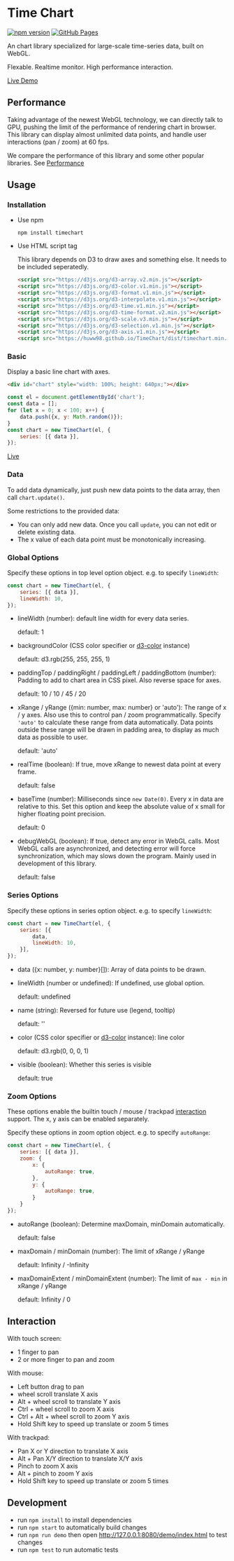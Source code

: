 # Time Chart

[![npm version](https://img.shields.io/npm/v/timechart.svg)](https://www.npmjs.com/package/timechart)
[![GitHub Pages](https://github.com/huww98/TimeChart/workflows/GitHub%20Pages/badge.svg)](https://huww98.github.io/TimeChart/)

An chart library specialized for large-scale time-series data, built on WebGL.

Flexable. Realtime monitor. High performance interaction.

[Live Demo](https://huww98.github.io/TimeChart/demo/)

## Performance

Taking advantage of the newest WebGL technology, we can directly talk to GPU, pushing the limit of the performance of rendering chart in browser. This library can display almost unlimited data points, and handle user interactions (pan / zoom) at 60 fps.

We compare the performance of this library and some other popular libraries. See [Performance](https://huww98.github.io/TimeChart/docs/performance)

## Usage

### Installation

* Use npm

  ```shell
  npm install timechart
  ```

* Use HTML script tag

  This library depends on D3 to draw axes and something else. It needs to be included seperatedly.

  ```HTML
  <script src="https://d3js.org/d3-array.v2.min.js"></script>
  <script src="https://d3js.org/d3-color.v1.min.js"></script>
  <script src="https://d3js.org/d3-format.v1.min.js"></script>
  <script src="https://d3js.org/d3-interpolate.v1.min.js"></script>
  <script src="https://d3js.org/d3-time.v1.min.js"></script>
  <script src="https://d3js.org/d3-time-format.v2.min.js"></script>
  <script src="https://d3js.org/d3-scale.v3.min.js"></script>
  <script src="https://d3js.org/d3-selection.v1.min.js"></script>
  <script src="https://d3js.org/d3-axis.v1.min.js"></script>
  <script src="https://huww98.github.io/TimeChart/dist/timechart.min.js"></script>
  ```

### Basic

Display a basic line chart with axes.

```HTML
<div id="chart" style="width: 100%; height: 640px;"></div>
```
```JavaScript
const el = document.getElementById('chart');
const data = [];
for (let x = 0; x < 100; x++) {
    data.push({x, y: Math.random()});
}
const chart = new TimeChart(el, {
    series: [{ data }],
});
```
[Live](https://huww98.github.io/TimeChart/demo/basic.html)

### Data

To add data dynamically, just push new data points to the data array, then call `chart.update()`.

Some restrictions to the provided data:
* You can only add new data. Once you call `update`, you can not edit or delete existing data.
* The x value of each data point must be monotonically increasing.

### Global Options

Specify these options in top level option object. e.g. to specify `lineWidth`:
```JavaScript
const chart = new TimeChart(el, {
    series: [{ data }],
    lineWidth: 10,
});
```

* lineWidth (number): default line width for every data series.

  default: 1

* backgroundColor (CSS color specifier or [d3-color](https://github.com/d3/d3-color) instance)

  default: d3.rgb(255, 255, 255, 1)

* paddingTop / paddingRight / paddingLeft / paddingBottom (number): Padding to add to chart area in CSS pixel. Also reverse space for axes.

  default: 10 / 10 / 45 / 20

* xRange / yRange ({min: number, max: number} or 'auto'): The range of x / y axes. Also use this to control pan / zoom programmatically. Specify `'auto'` to calculate these range from data automatically. Data points outside these range will be drawn in padding area, to display as much data as possible to user.

  default: 'auto'

* realTime (boolean): If true, move xRange to newest data point at every frame.

  default: false

* baseTime (number): Milliseconds since `new Date(0)`. Every x in data are relative to this. Set this option and keep the absolute value of x small for higher floating point precision.

  default: 0

* debugWebGL (boolean): If true, detect any error in WebGL calls. Most WebGL calls are asynchronized, and detecting error will force synchronization, which may slows down the program. Mainly used in development of this library.

  default: false

### Series Options

Specify these options in series option object. e.g. to specify `lineWidth`:
```JavaScript
const chart = new TimeChart(el, {
    series: [{
        data,
        lineWidth: 10,
    }],
});
```

* data ({x: number, y: number}[]): Array of data points to be drawn.

* lineWidth (number or undefined): If undefined, use global option.

  default: undefined

* name (string): Reversed for future use (legend, tooltip)

  default: ''

* color (CSS color specifier or [d3-color](https://github.com/d3/d3-color) instance): line color

  default: d3.rgb(0, 0, 0, 1)

* visible (boolean): Whether this series is visible

  default: true

### Zoom Options

These options enable the builtin touch / mouse / trackpad [interaction](#interaction) support. The x, y axis can be enabled separately.

Specify these options in zoom option object. e.g. to specify `autoRange`:
```JavaScript
const chart = new TimeChart(el, {
    series: [{ data }],
    zoom: {
        x: {
            autoRange: true,
        },
        y: {
            autoRange: true,
        }
    }
});
```

* autoRange (boolean): Determine maxDomain, minDomain automatically.

  default: false

* maxDomain / minDomain (number): The limit of xRange / yRange

  default: Infinity / -Infinity

* maxDomainExtent / minDomainExtent (number): The limit of `max - min` in xRange / yRange

  default: Infinity / 0

## Interaction

With touch screen:
* 1 finger to pan
* 2 or more finger to pan and zoom

With mouse:
* Left button drag to pan
* wheel scroll translate X axis
* Alt + wheel scroll to translate Y axis
* Ctrl + wheel scroll to zoom X axis
* Ctrl + Alt + wheel scroll to zoom Y axis
* Hold Shift key to speed up translate or zoom 5 times

With trackpad:
* Pan X or Y direction to translate X axis
* Alt + Pan X/Y direction to translate X/Y axis
* Pinch to zoom X axis
* Alt + pinch to zoom Y axis
* Hold Shift key to speed up translate or zoom 5 times

## Development

* run `npm install` to install dependencies
* run `npm start` to automatically build changes
* run `npm run demo` then open http://127.0.0.1:8080/demo/index.html to test changes
* run `npm test` to run automatic tests
